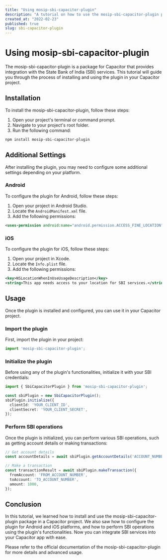 ```yaml
---
title: "Using mosip-sbi-capacitor-plugin"
description: "A tutorial on how to use the mosip-sbi-capacitor-plugin package for Capacitor"
created_at: "2022-02-23"
published: true
slug: sbi-capacitor-plugin
---
```


# Using mosip-sbi-capacitor-plugin

The mosip-sbi-capacitor-plugin is a package for Capacitor that provides integration with the State Bank of India (SBI) services. This tutorial will guide you through the process of installing and using the plugin in your Capacitor project.

## Installation

To install the mosip-sbi-capacitor-plugin, follow these steps:

1. Open your project's terminal or command prompt.
2. Navigate to your project's root folder.
3. Run the following command:

```bash
npm install mosip-sbi-capacitor-plugin
```

## Additional Settings

After installing the plugin, you may need to configure some additional settings depending on your platform.

### Android

To configure the plugin for Android, follow these steps:

1. Open your project in Android Studio.
2. Locate the `AndroidManifest.xml` file.
3. Add the following permissions:

```xml
<uses-permission android:name="android.permission.ACCESS_FINE_LOCATION" />
```

### iOS

To configure the plugin for iOS, follow these steps:

1. Open your project in Xcode.
2. Locate the `Info.plist` file.
3. Add the following permissions:

```xml
<key>NSLocationWhenInUseUsageDescription</key>
<string>This app needs access to your location for SBI services.</string>
```

## Usage

Once the plugin is installed and configured, you can use it in your Capacitor project.

### Import the plugin

First, import the plugin in your project:

```typescript
import 'mosip-sbi-capacitor-plugin';
```

### Initialize the plugin

Before using any of the plugin's functionalities, initialize it with your SBI credentials:

```typescript
import { SbiCapacitorPlugin } from 'mosip-sbi-capacitor-plugin';

const sbiPlugin = new SbiCapacitorPlugin();
sbiPlugin.initialize({
  clientId: 'YOUR_CLIENT_ID',
  clientSecret: 'YOUR_CLIENT_SECRET',
});
```

### Perform SBI operations

Once the plugin is initialized, you can perform various SBI operations, such as getting account details or making transactions:

```typescript
// Get account details
const accountDetails = await sbiPlugin.getAccountDetails('ACCOUNT_NUMBER');

// Make a transaction
const transactionResult = await sbiPlugin.makeTransaction({
  fromAccount: 'FROM_ACCOUNT_NUMBER',
  toAccount: 'TO_ACCOUNT_NUMBER',
  amount: 1000,
});
```

## Conclusion

In this tutorial, we learned how to install and use the mosip-sbi-capacitor-plugin package in a Capacitor project. We also saw how to configure the plugin for Android and iOS platforms, and how to perform SBI operations using the plugin's functionalities. Now you can integrate SBI services into your Capacitor app with ease.

Please refer to the official documentation of the mosip-sbi-capacitor-plugin for more details and advanced usage.